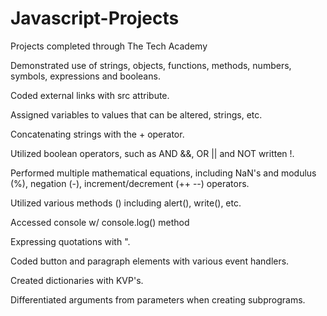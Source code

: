 # Javascript-Projects

Projects completed through The Tech Academy

Demonstrated use of strings, objects, functions, methods, numbers, symbols, expressions and booleans.

Coded external links with src attribute.

Assigned variables to values that can be altered, strings, etc.

Concatenating strings with the + operator.

Utilized boolean operators, such as AND &&, OR || and NOT written !.

Performed multiple mathematical equations, including NaN's and modulus (%), negation (-), increment/decrement (++ --) operators.

Utilized various methods () including alert(), write(), etc.

Accessed console w/ console.log() method

Expressing quotations with \".

Coded button and paragraph elements with various event handlers.

Created dictionaries with KVP's.

Differentiated arguments from parameters when creating subprograms.

